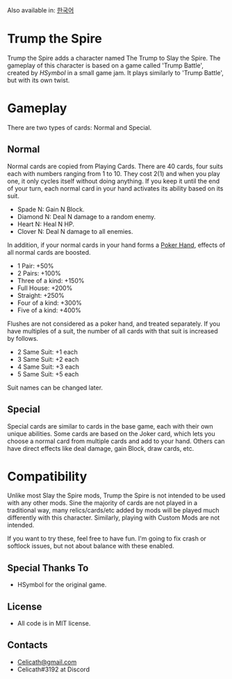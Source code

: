 Also available in: [한국어](README-KOR.md)

# Trump the Spire

Trump the Spire adds a character named The Trump to Slay the Spire. The gameplay of this character is based on a game called 'Trump Battle', created by *HSymbol* in a small game jam. It plays similarly to 'Trump Battle', but with its own twist.

# Gameplay

There are two types of cards: Normal and Special.

## Normal
Normal cards are copied from Playing Cards. There are 40 cards, four suits each with numbers ranging from 1 to 10. They cost 2(1) and when you play one, it only cycles itself without doing anything. If you keep it until the end of your turn, each normal card in your hand activates its ability based on its suit.
- Spade N: Gain N Block.
- Diamond N: Deal N damage to a random enemy.
- Heart N: Heal N HP.
- Clover N: Deal N damage to all enemies.

In addition, if your normal cards in your hand forms a [Poker Hand](https://en.wikipedia.org/wiki/List_of_poker_hands), effects of all normal cards are boosted.
- 1 Pair: +50%
- 2 Pairs: +100%
- Three of a kind: +150%
- Full House: +200%
- Straight: +250%
- Four of a kind: +300%
- Five of a kind: +400%

Flushes are not considered as a poker hand, and treated separately. If you have multiples of a suit, the number of all cards with that suit is increased by follows.
- 2 Same Suit: +1 each
- 3 Same Suit: +2 each
- 4 Same Suit: +3 each
- 5 Same Suit: +5 each

Suit names can be changed later.

## Special
Special cards are similar to cards in the base game, each with their own unique abilities. Some cards are based on the Joker card, which lets you choose a normal card from multiple cards and add to your hand. Others can have direct effects like deal damage, gain Block, draw cards, etc.

# Compatibility

Unlike most Slay the Spire mods, Trump the Spire is not intended to be used with any other mods. Sine the majority of cards are not played in a traditional way, many relics/cards/etc added by mods will be played much differently with this character. Similarly, playing with Custom Mods are not intended.

If you want to try these, feel free to have fun. I'm going to fix crash or softlock issues, but not about balance with these enabled.

## Special Thanks To
- HSymbol for the original game.

## License
- All code is in MIT license.

## Contacts
- Celicath@gmail.com
- Celicath#3192 at Discord
